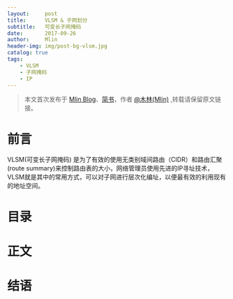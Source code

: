 ```yaml
---
layout:     post
title:      VLSM & 子网划分
subtitle:   可变长子网掩码
date:       2017-09-26
author:     Mlin
header-img: img/post-bg-vlsm.jpg
catalog: true
tags:
    - VLSM
    - 子网掩码
    - IP
---
```



> 本文首次发布于 [Mlin Blog](http://happymiki.top)、[简书](http://www.jianshu.com/u/3f05018752b8)，作者 [@木林(Mlin)](http://github.com/happymiki) ,转载请保留原文链接。

# 前言
VLSM(可变长子网掩码) 是为了有效的使用无类别域间路由（CIDR）和路由汇聚(route summary)来控制路由表的大小，网络管理员使用先进的IP寻址技术，VLSM就是其中的常用方式，可以对子网进行层次化编址，以便最有效的利用现有的地址空间。

# 目录

# 正文

# 结语
